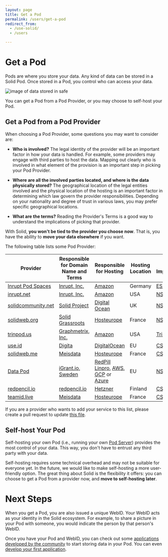 ```yaml
---
layout: page
title: Get a Pod
permalink: /users/get-a-pod
redirect_from:
  - /use-solid/
  - /users

---
```


# Get a Pod
Pods are where you store your data.  Any kind of data can be stored in a Solid Pod. Once stored in a Pod, you control who can access your data. 

<img class="illustration" src="{{site.baseurl}}/assets/img/single-sign-on.svg" alt="image of data stored in safe" />

You can get a Pod from a Pod Provider, or you may choose to self-host your Pod.

## Get a Pod from a Pod Provider

When choosing a Pod Provider, some questions you may want to consider are:

- **Who is involved?** The legal identity of the provider will be an important factor in how your data is handled. For example, some providers may engage with third parties to host the data. Mapping out clearly who is involved in what element of the provision is an important step in picking your Pod Provider.

- **Where are all the involved parties located, and where is the data physically stored?** The geographical location of the legal entities involved and the physical location of the hosting is an important factor in determining which law govern the provider responsibilities. Depending on your nationality and degree of trust in various laws, you may prefer specific geographical locations.

- **What are the terms?** Reading the Provider's Terms is a good way to understand the implications of picking that provider.

<div class="message is-info">
  <p class="message-body">
     With Solid, <strong>you won't be tied to the provider you choose now</strong>. That is, you have the ability to <strong>move your data elsewhere</strong> if you want.
  </p>
</div>

The following table lists some Pod Provider:

| Provider                                           | Responsible for Domain Name and Terms                                      | Responsible for Hosting                       | Hosting Location | Solid Implementation                                        |
|----------------------------------------------------|----------------------------------------------------------------------------|-----------------------------------------------|------------------|-------------------------------------------------------------|
| [Inrupt Pod Spaces](https://start.inrupt.com/) | [Inrupt, Inc.](https://inrupt.com/terms-of-service)                        | [Amazon](https://aws.amazon.com)              | Germany              | [ESS](https://inrupt.com/products/enterprise-solid-server/) |
| [inrupt.net](https://inrupt.net)                   | [Inrupt, Inc.](https://inrupt.com/terms-of-service)                        | [Amazon](https://aws.amazon.com)              | USA              | [NSS](https://github.com/solid/node-solid-server)           |
| [solidcommunity.net](https://solidcommunity.net/)  | [Solid Project](https://github.com/solid/solidcommunity.net_operations)    | [Digital Ocean](https://www.digitalocean.com) | UK               | [NSS](https://github.com/solid/node-solid-server)           |
| [solidweb.org](https://solidweb.org)               | [Solid Grassroots](https://gitlab.com/groups/solidweb.org/-/group_members) | [Hosteurope](https://www.hosteurope.de)       | France          | [NSS](https://github.com/solid/node-solid-server)           |
| [trinpod.us](https://trinpod.us)                   | [Graphmetrix, Inc.](https://graphmetrix.com/terms)                         | [Amazon](https://aws.amazon.com)              | USA              | [TrinPod](https://graphmetrix.com/construction/trinpod)     |
| [use.id](https://get.use.id/)                      | [Digita](https://www.digita.ai/)                                           | [DigitalOcean](https://digitalocean.com/)              | EU              | [CSS](https://github.com/CommunitySolidServer/CommunitySolidServer)     |
| [solidweb.me](https://solidweb.me/)                | [Meisdata](https://github.com/serverproject-dev)                           | [Hosteurope](https://www.hosteurope.de)        | France              | [CSS](https://github.com/CommunitySolidServer/CommunitySolidServer)        |
| [Data Pod](https://datapod.igrant.io/)                | [iGrant.io, Sweden](https://igrant.io/)                           | [RedPill Linpro](https://www.redpill-linpro.com/en), [AWS](https://aws.amazon.com/), [GCP](https://cloud.google.com/) or [Azure](https://azure.microsoft.com/en-in)        | EU              | [NSS](https://github.com/solid/node-solid-server)        |
| [redpencil.io](https://solid.redpencil.io/)                | [redpencil.io](https://redpencil.io/)                           | [Hetzner](https://www.hetzner.com/)        | Finland              | [CSS](https://github.com/CommunitySolidServer/CommunitySolidServer)        |
| [teamid.live](https://teamid.live/)                | [Meisdata](https://github.com/serverproject-dev)                           | [Hosteurope](https://www.hosteurope.de)        | France              | [CSS](https://github.com/CommunitySolidServer/CommunitySolidServer)        |

If you are a provider who wants to add your service to this list, please create a pull request to update [this file](https://github.com/solid/solidproject.org/blob/main/pages/use-solid.md).


## Self-host Your Pod

Self-hosting your own Pod (i.e., running your own [Pod Server](/for-developers/pod-server)) provides the most control of your data. This way, you don't have to entrust any third party with your data. 

Self-hosting requires some technical overhead and may not be suitable for everyone yet. In the future, we would like to make self-hosting a more user-friendly option. The great thing about Solid is the flexibility it offers: you can choose to get a Pod from a provider now, and **move to self-hosting later**.

# Next Steps

When you get a Pod, you are also issued a unique WebID. Your WebID acts as your identity in the Solid ecosystem. For example, to share a picture in your Pod with someone, you would indicate the person by that person's WebID.

Once you have your Pod and WebID, you can check out some [applications developed by the community](/apps) to start storing data in your Pod.
You can even [develop your first application](/developers/tutorials/getting-started).
